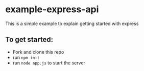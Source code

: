 # example-express-api

This is a simple example to explain getting started with express

## To get started:

- Fork and clone this repo
- run `npm init`
- run `node app.js` to start the server